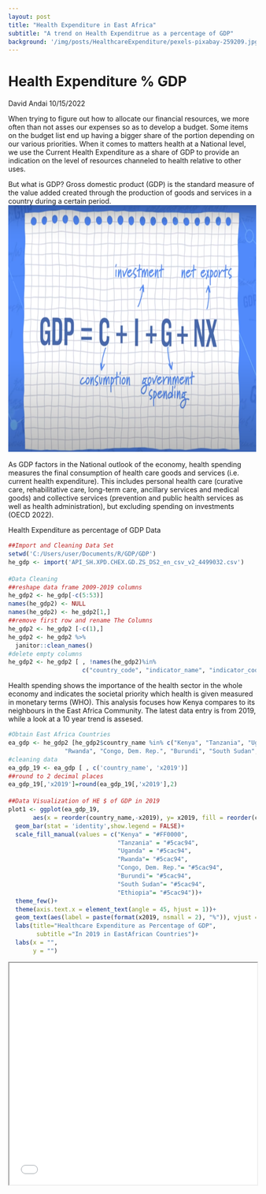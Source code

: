 ```yaml
---
layout: post
title: "Health Expenditure in East Africa"
subtitle: "A trend on Health Expenditrue as a percentage of GDP"
background: '/img/posts/HealthcareExpenditure/pexels-pixabay-259209.jpg' 
---
```

Health Expenditure % GDP
================
David Andai
10/15/2022

When trying to figure out how to allocate our financial resources, we
more often than not asses our expenses so as to develop a budget. Some
items on the budget list end up having a bigger share of the portion
depending on our various priorities. When it comes to matters health at
a National level, we use the Current Health Expenditure as a share of
GDP to provide an indication on the level of resources channeled to
health relative to other uses.

But what is GDP? Gross domestic product (GDP) is the standard measure of
the value added created through the production of goods and services in
a country during a certain period.
<img src ="/img/posts/HealthcareExpenditure/gdp cnbc.png" height="500px" width="100%"><img>

As GDP factors in the National outlook of the economy, health spending
measures the final consumption of health care goods and services
(i.e. current health expenditure). This includes personal health care
(curative care, rehabilitative care, long-term care, ancillary services
and medical goods) and collective services (prevention and public health
services as well as health administration), but excluding spending on
investments (OECD 2022).

Health Expenditure as percentage of GDP Data

``` r
##Import and Cleaning Data Set
setwd('C:/Users/user/Documents/R/GDP/GDP')
he_gdp <- import('API_SH.XPD.CHEX.GD.ZS_DS2_en_csv_v2_4499032.csv')

#Data Cleaning
##reshape data frame 2009-2019 columns
he_gdp2 <- he_gdp[-c(5:53)]
names(he_gdp2) <- NULL
names(he_gdp2) <- he_gdp2[1,]
##remove first row and rename The Columns
he_gdp2 <- he_gdp2 [-c(1),]
he_gdp2 <- he_gdp2 %>%
  janitor::clean_names()
#delete empty columns
he_gdp2 <- he_gdp2 [ , !names(he_gdp2)%in%
                     c("country_code", "indicator_name", "indicator_code", "na", "x2020", "x2021")]
```

Health spending shows the importance of the health sector in the whole
economy and indicates the societal priority which health is given
measured in monetary terms (WHO). This analysis focuses how Kenya
compares to its neighbours in the East Africa Community. The latest data
entry is from 2019, while a look at a 10 year trend is assesed.
``` r
#Obtain East Africa Countries
ea_gdp <- he_gdp2 [he_gdp2$country_name %in% c("Kenya", "Tanzania", "Uganda",
                "Rwanda", "Congo, Dem. Rep.", "Burundi", "South Sudan", "Ethiopia"),]
#cleaning data
ea_gdp_19 <- ea_gdp [ , c('country_name', 'x2019')]
##round to 2 decimal places
ea_gdp_19[,'x2019']=round(ea_gdp_19[,'x2019'],2)

##Data Visualization of HE $ of GDP in 2019
plot1 <- ggplot(ea_gdp_19,
       aes(x = reorder(country_name,-x2019), y= x2019, fill = reorder(country_name,-x2019)))+
  geom_bar(stat = 'identity',show.legend = FALSE)+
  scale_fill_manual(values = c("Kenya" = "#FF0000",
                               "Tanzania" = "#5cac94",
                               "Uganda" = "#5cac94",
                               "Rwanda"= "#5cac94", 
                               "Congo, Dem. Rep."= "#5cac94", 
                               "Burundi"= "#5cac94",
                               "South Sudan"= "#5cac94",
                               "Ethiopia"= "#5cac94"))+
  theme_few()+
  theme(axis.text.x = element_text(angle = 45, hjust = 1))+
  geom_text(aes(label = paste(format(x2019, nsmall = 2), "%")), vjust = -0.2)+
  labs(title="Healthcare Expenditure as Percentage of GDP", 
        subtitle ="In 2019 in EastAfrican Countries")+
  labs(x = "",
       y = "")
```
<iframe src ="/img/posts/HealthcareExpenditure/unnamed-chunk-3-1.png" height="450px" width="100%"><iframe>
In 2019, health expenditure as a share of GDP for Kenya was 4.6 %.
Between 2010 and 2019, health expenditure as a share of GDP in Kenya was
decreasing on average by 2.44% each year, although before that, it grew
from 4.6 % in 2000 to 6.1 % in 2010.

``` r
#Trend of Healthcare Expenditure % of GDP in 10years

#Pivot data;  Wide-to-long
##pivot_data
ea_gdp2 <- ea_gdp%>%
  pivot_longer(
    cols = "x2009":"x2019",
    names_to = "year",
    values_to = "gdp"
  )

#Convert year column to numeric
years <- as.numeric(str_match(ea_gdp2$year,"[0-9]+"))

ea_gdp2 <- cbind(ea_gdp2, years)

#Data Visualization
myColours2 = c("#040c04", "#4d372c","#5cac94","#FF0000","#4d3ec0","#acc6d8",
               "#24a4d4", "#ca5cdd")
plot2 <- ea_gdp2%>%
  mutate(isKenya = (country_name == "Kenya"))%>%
  ggplot(aes(x=years, y=gdp, color=country_name))+
  geom_line( aes (linetype = isKenya), size =1, alpha = 0.6)+
  labs (title = "East Africa Countires Health Expenditure  (% of GDP)",
        y = "HE (% 0f GDP)",
        x = "",
        color = "Country")+
  scale_x_continuous(breaks = 2009:2019)+
  theme_few()+
  scale_linetype_manual(values = c ("dashed", "solid"), guide ="none")+
  scale_color_manual(values = myColours2)
```
<iframe src ="/img/posts/HealthcareExpenditure/unnamed-chunk-5-1.png" height="500px" width="100%"><iframe>

Over the last few years, there has been a strain on global economy following the
Covid-19 virus and now the Ukraine-Russia war. Such constraints forces
the governments to cut down on spending, including health spending.
